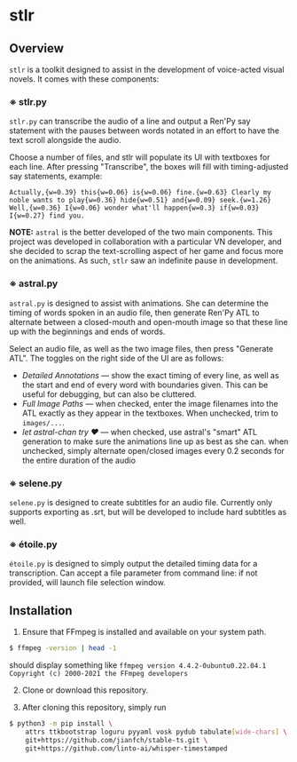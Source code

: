 # stlr

## Overview

`stlr` is a toolkit designed to assist in the development of voice-acted visual novels. It comes with these components:

### ※ stlr.py
`stlr.py` can transcribe the audio of a line and output a Ren'Py say statement with the pauses between words notated in an effort to have the text scroll alongside the audio.

Choose a number of files, and stlr will populate its UI with textboxes for each line. After pressing "Transcribe", the boxes will fill with timing-adjusted say statements, example:

```Actually,{w=0.39} this{w=0.06} is{w=0.06} fine.{w=0.63} Clearly my noble wants to play{w=0.36} hide{w=0.51} and{w=0.09} seek.{w=1.26} Well,{w=0.36} I{w=0.06} wonder what'll happen{w=0.3} if{w=0.03} I{w=0.27} find you.```

**NOTE:** `astral` is the better developed of the two main components. This project was developed in collaboration with a particular VN developer, and she decided to scrap the text-scrolling aspect of her game and focus more on the animations. As such, `stlr` saw an indefinite pause in development.

### ※ astral.py

`astral.py` is designed to assist with animations. She can determine the timing of words spoken in an audio file, then generate Ren'Py ATL to alternate between a closed-mouth and open-mouth image so that these line up with the beginnings and ends of words.

Select an audio file, as well as the two image files, then press "Generate ATL". The toggles on the right side of the UI are as follows:

- *Detailed Annotations* — show the exact timing of every line, as well as the start and end of every word with boundaries given. This can be useful for debugging, but can also be cluttered.
- *Full Image Paths* — when checked, enter the image filenames into the ATL exactly as they appear in the textboxes. When unchecked, trim to `images/...`.
- *let astral-chan try ♥* — when checked, use astral's "smart" ATL generation to make sure the animations line up as best as she can. when unchecked, simply alternate open/closed images every 0.2 seconds for the entire duration of the audio

### ※ selene.py

`selene.py` is designed to create subtitles for an audio file. Currently only supports exporting as .srt, but will be developed to include hard subtitles as well.

### ※ étoile.py

`étoile.py` is designed to simply output the detailed timing data for a transcription. Can accept a file parameter from command line: if not provided, will launch file selection window.


## Installation

1. Ensure that FFmpeg is installed and available on your system path.

```sh
$ ffmpeg -version | head -1
```

should display something like
`ffmpeg version 4.4.2-0ubuntu0.22.04.1 Copyright (c) 2000-2021 the FFmpeg developers`

2. Clone or download this repository.

3. After cloning this repository, simply run

```sh
$ python3 -m pip install \
    attrs ttkbootstrap loguru pyyaml vosk pydub tabulate[wide-chars] \
    git+https://github.com/jianfch/stable-ts.git \
    git+https://github.com/linto-ai/whisper-timestamped
```
